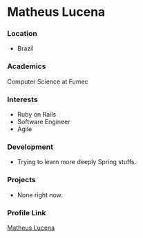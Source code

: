 # Matheus Lucena

### Location

- Brazil

### Academics

Computer Science at Fumec

### Interests

- Ruby on Rails
- Software Engineer
- Agile

### Development

- Trying to learn more deeply Spring stuffs.

### Projects

- None right now.

### Profile Link

[Matheus Lucena](https://github.com/matehuslucena)
